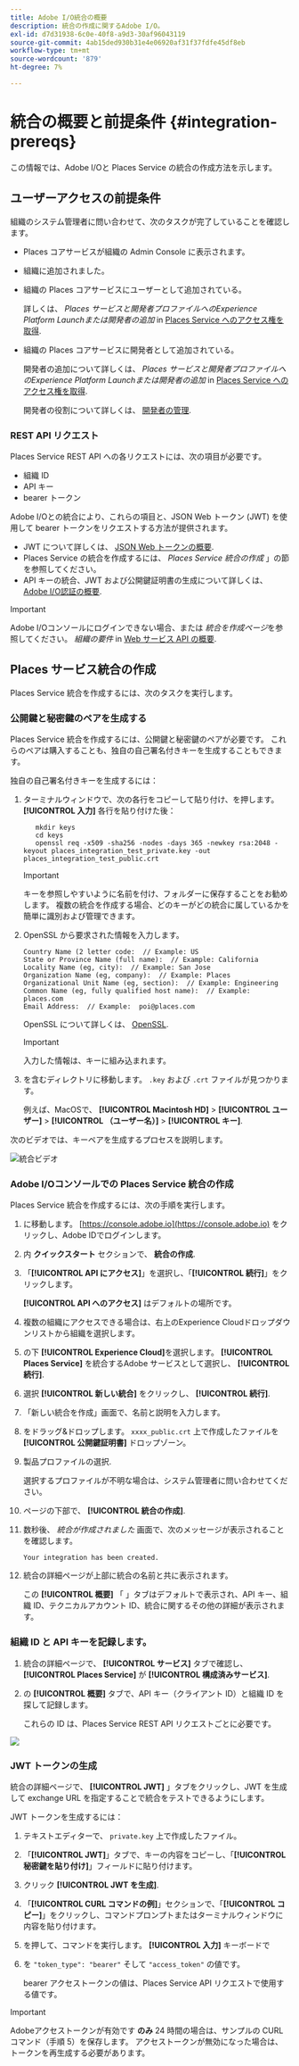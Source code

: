 ```yaml
---
title: Adobe I/O統合の概要
description: 統合の作成に関するAdobe I/O。
exl-id: d7d31938-6c0e-40f8-a9d3-30af96043119
source-git-commit: 4ab15ded930b31e4e06920af31f37fdfe45df8eb
workflow-type: tm+mt
source-wordcount: '879'
ht-degree: 7%

---
```


# 統合の概要と前提条件 {#integration-prereqs}

この情報では、Adobe I/Oと Places Service の統合の作成方法を示します。

## ユーザーアクセスの前提条件

組織のシステム管理者に問い合わせて、次のタスクが完了していることを確認します。

* Places コアサービスが組織の Admin Console に表示されます。
* 組織に追加されました。
* 組織の Places コアサービスにユーザーとして追加されている。

   詳しくは、 *Places サービスと開発者プロファイルへのExperience Platform Launchまたは開発者の追加* in [Places Service へのアクセス権を取得](/help/places-gain-access.md).

* 組織の Places コアサービスに開発者として追加されている。

   開発者の追加について詳しくは、 *Places サービスと開発者プロファイルへのExperience Platform Launchまたは開発者の追加* in [Places Service へのアクセス権を取得](/help/places-gain-access.md).

   開発者の役割について詳しくは、 [開発者の管理](https://helpx.adobe.com/jp/enterprise/using/manage-developers.html).

### REST API リクエスト

Places Service REST API への各リクエストには、次の項目が必要です。

* 組織 ID
* API キー
* bearer トークン

Adobe I/Oとの統合により、これらの項目と、JSON Web トークン (JWT) を使用して bearer トークンをリクエストする方法が提供されます。

* JWT について詳しくは、 [JSON Web トークンの概要](https://jwt.io/introduction/).
* Places Service の統合を作成するには、 *Places Service 統合の作成* 」の節を参照してください。
* API キーの統合、JWT および公開鍵証明書の生成について詳しくは、 [Adobe I/O認証の概要](https://www.adobe.io/apis/cloudplatform/console/authentication/gettingstarted.html).

>[!IMPORTANT]
>
>Adobe I/Oコンソールにログインできない場合、または *統合を作成ページ*&#x200B;を参照してください。 *組織の要件* in [Web サービス API の概要](/help/web-service-api/places-web-services.md).

## Places サービス統合の作成

Places Service 統合を作成するには、次のタスクを実行します。

### 公開鍵と秘密鍵のペアを生成する

Places Service 統合を作成するには、公開鍵と秘密鍵のペアが必要です。 これらのペアは購入することも、独自の自己署名付きキーを生成することもできます。

独自の自己署名付きキーを生成するには：

1. ターミナルウィンドウで、次の各行をコピーして貼り付け、を押します。 **[!UICONTROL 入力]** 各行を貼り付けた後：

   ```text
      mkdir keys
      cd keys
      openssl req -x509 -sha256 -nodes -days 365 -newkey rsa:2048 -keyout places_integration_test_private.key -out    places_integration_test_public.crt
   ```

   >[!IMPORTANT]
   >
   >キーを参照しやすいように名前を付け、フォルダーに保存することをお勧めします。 複数の統合を作成する場合、どのキーがどの統合に属しているかを簡単に識別および管理できます。

1. OpenSSL から要求された情報を入力します。

   ```text
   Country Name (2 letter code:  // Example: US
   State or Province Name (full name):  // Example: California
   Locality Name (eg, city):  // Example: San Jose
   Organization Name (eg, company):  // Example: Places
   Organizational Unit Name (eg, section):  // Example: Engineering
   Common Name (eg, fully qualified host name):  // Example: places.com
   Email Address:  // Example:  poi@places.com
   ```

   OpenSSL について詳しくは、 [OpenSSL](https://www.openssl.org/).

   >[!IMPORTANT]
   >
   >入力した情報は、キーに組み込まれます。

1. を含むディレクトリに移動します。 `.key` および `.crt` ファイルが見つかります。

   例えば、MacOSで、 **[!UICONTROL Macintosh HD]** > **[!UICONTROL ユーザー]** > **[!UICONTROL （ユーザー名）]** > **[!UICONTROL キー]**.

次のビデオでは、キーペアを生成するプロセスを説明します。

![統合ビデオ](/help/assets/places_integration_video.gif)

### Adobe I/Oコンソールでの Places Service 統合の作成

Places Service 統合を作成するには、次の手順を実行します。

1. に移動します。 [https://console.adobe.io](https://console.adobe.io) をクリックし、Adobe IDでログインします。
1. 内 **クイックスタート** セクションで、 **統合の作成**.
1. 「**[!UICONTROL API にアクセス]**」を選択し、「**[!UICONTROL 続行]**」をクリックします。

   **[!UICONTROL API へのアクセス]** はデフォルトの場所です。

1. 複数の組織にアクセスできる場合は、右上のExperience Cloudドロップダウンリストから組織を選択します。
1. の下 **[!UICONTROL Experience Cloud]**&#x200B;を選択します。 **[!UICONTROL Places Service]** を統合するAdobe サービスとして選択し、 **[!UICONTROL 続行]**.
1. 選択 **[!UICONTROL 新しい統合]** をクリックし、 **[!UICONTROL 続行]**.
1. 「新しい統合を作成」画面で、名前と説明を入力します。
1. をドラッグ&amp;ドロップします。 `xxxx_public.crt` 上で作成したファイルを **[!UICONTROL 公開鍵証明書]** ドロップゾーン。
1. 製品プロファイルの選択.

   選択するプロファイルが不明な場合は、システム管理者に問い合わせてください。
1. ページの下部で、 **[!UICONTROL 統合の作成]**.
1. 数秒後、 *統合が作成されました* 画面で、次のメッセージが表示されることを確認します。

   `Your integration has been created.`

1. 統合の詳細ページが上部に統合の名前と共に表示されます。

   この **[!UICONTROL 概要]** 「 」タブはデフォルトで表示され、API キー、組織 ID、テクニカルアカウント ID、統合に関するその他の詳細が表示されます。

### 組織 ID と API キーを記録します。

1. 統合の詳細ページで、 **[!UICONTROL サービス]** タブで確認し、 **[!UICONTROL Places Service]** が **[!UICONTROL 構成済みサービス]**.
1. の **[!UICONTROL 概要]** タブで、API キー（クライアント ID）と組織 ID を探して記録します。

   これらの ID は、Places Service REST API リクエストごとに必要です。

![](/help/assets/places_orgid_api-key.png)

### JWT トークンの生成

統合の詳細ページで、 **[!UICONTROL JWT]** 」タブをクリックし、JWT を生成して exchange URL を指定することで統合をテストできるようにします。

JWT トークンを生成するには：

1. テキストエディターで、 `private.key` 上で作成したファイル。
1. 「**[!UICONTROL JWT]**」タブで、キーの内容をコピーし、「**[!UICONTROL 秘密鍵を貼り付け]**」フィールドに貼り付けます。
1. クリック **[!UICONTROL JWT を生成]**.
1. 「**[!UICONTROL CURL コマンドの例]**」セクションで、「**[!UICONTROL コピー]**」をクリックし、コマンドプロンプトまたはターミナルウィンドウに内容を貼り付けます。
1. を押して、コマンドを実行します。 **[!UICONTROL 入力]** キーボードで
1. を `"token_type": "bearer"` そして `"access_token"` の値です。

   bearer アクセストークンの値は、Places Service API リクエストで使用する値です。

>[!IMPORTANT]
>
>Adobeアクセストークンが有効です **のみ** 24 時間の場合は、サンプルの CURL コマンド（手順 5）を保存します。 アクセストークンが無効になった場合は、トークンを再生成する必要があります。

